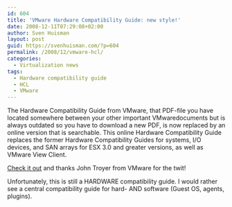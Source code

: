 ```yaml
---
id: 604
title: 'VMware Hardware Compatibility Guide: new style!'
date: 2008-12-11T07:29:08+02:00
author: Sven Huisman
layout: post
guid: https://svenhuisman.com/?p=604
permalink: /2008/12/vmware-hcl/
categories:
  - Virtualization news
tags:
  - Hardware compatibility guide
  - HCL
  - VMware
---
```

The Hardware Compatibility Guide from VMware, that PDF-file you have located somewhere between your other important VMwaredocuments but is always outdated so you have to download a new PDF, is now replaced by an online version that is searchable. This online Hardware Compatibility Guide replaces the former Hardware Compatibility Guides for systems, I/O devices, and SAN arrays for ESX 3.0 and greater versions, as well as VMware View Client.

<a title="VMware HCL" href="https://www.vmware.com/resources/compatibility/search.php" target="_blank">Check it out</a> and thanks John Troyer from VMware for the twit!

Unfortunately, this is still a HARDWARE compatibility guide. I would rather see a central compatibility guide for hard- AND software (Guest OS, agents, plugins).